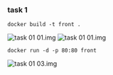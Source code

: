 ### task 1
```
docker build -t front .
```
![task 01 01.img](/img/01.JPG)
![task 01 01.img](/img/01.JPG)

```
docker run -d -p 80:80 front
```
![task 01 03.img](/img/03.JPG)
